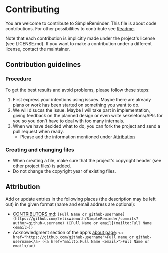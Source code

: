 # Contributing

You are welcome to contribute to SimpleReminder. This file is about code contributions. For other possibilities to contribute see [Readme](README.md#contributing).

Note that each contribution is implicitly made under the project's license (see LICENSE.md). If you want to make a contribution under a different license, contact the maintainer.

## Contribution guidelines

### Procedure

To get the best results and avoid problems, please follow these steps:
1. First express your intentions using issues. Maybe there are already plans or work has been started on something you want to do.
2. We will disucss the issue. Maybe I will take part in implementation, giving feedback on the planned design or even write sekeletons/APIs for you so you don't have to deal with too many internals.
3. When we have decided what to do, you can fork the project and send a pull request when ready.
    - Please add the information mentioned under [Attribution](#attribution) 

### Creating and changing files

- When creating a file, make sure that the project's copyright header (see other project files) is added.
- Do not change the copyright year of existing files.

## Attribution ##
Add or update entries in the following places (the description may be left out) in the given format (name and email address are optional): 
- [CONTRIBUTORS.md](CONTRIBUTORS.md): `[Full Name or github-username](https://github.com/felixwiemuth/SimpleReminder/commits?author=github-username) ([Full Name or email](mailto:Full Name <email>))`
- Acknowledgment section of the app's [about page](app/src/main/res/raw/about.html): `<a href="https://github.com/github-username">Full name or github-username</a> (<a href="mailto:Full Name <email>">Full Name or email</a>)`
